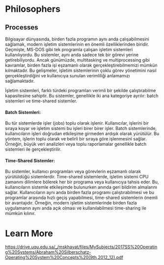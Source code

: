 # Philosophers


## Processes

Bilgisayar dünyasında, birden fazla programın aynı anda çalışabilmesini sağlamak, modern işletim sistemlerinin en önemli özelliklerinden biridir. Geçmişte, MS-DOS gibi tek programla çalışan işletim sistemleri kullanılıyordu. Bu sistemler, aynı anda sadece tek bir görevi yerine getirebiliyordu. Ancak günümüzde, multitasking ve multiprocessing gibi kavramlar, birden fazla işi eşzamanlı olarak gerçekleştirebilmemizi mümkün kılmaktadır. Bu gelişmeler, işletim sistemlerinin çoklu görev yönetimini nasıl gerçekleştirdiğini ve kullanıcıya sunulan verimliliği anlamamızı sağlamaktadır.

İşletim sistemleri, farklı türdeki programları verimli bir şekilde çalıştırabilme kapasitesine sahiptir. Bu sistemler, genellikle iki ana kategoriye ayrılır: batch sistemleri ve time-shared sistemler.

#### Batch Sistemleri: 
Bu tür sistemlerde işler (jobs) toplu olarak işlenir. Kullanıcılar, işlerini bir sıraya koyar ve işletim sistemi bu işleri birer birer işler. Batch sistemlerinde, kullanıcıların işleri doğrudan etkileşime girmeden ardışık olarak yürütülür. Bu yöntem, işlerin toplu olarak ve belirli bir sıraya göre işlenmesini sağlar. Örneğin, büyük veri analizleri veya toplu raporlamalar genellikle batch sistemleri ile gerçekleştirilir.

#### Time-Shared Sistemler: 
Bu sistemler, kullanıcı programları veya görevlerin eşzamanlı olarak yürütüldüğü sistemlerdir. Time-shared sistemlerde, işletim sistemi CPU zamanını dilimlere bölerek her bir programa veya kullanıcıya tahsis eder. Bu, kullanıcıların sistemle etkileşimde bulunurken anında geri bildirim almalarını sağlar. Kullanıcıların aynı anda birden fazla programı çalıştırabilmesi ve bu programlar arasında hızlı geçiş yapabilmesi, time-shared sistemlerin önemli bir avantajıdır. Örneğin, modern işletim sistemlerinde birden fazla uygulamanın aynı anda açık olması ve kullanılabilmesi time-sharing ile mümkün kılınır.


# Learn More
 https://drive.uqu.edu.sa/_/mskhayat/files/MySubjects/2017SS%20Operating%20Systems/Abraham%20Silberschatz-Operating%20System%20Concepts%20(9th,2012_12).pdf
